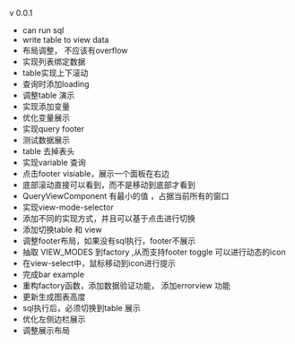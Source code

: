 v 0.0.1

- can run sql
- write table to view data
- 布局调整， 不应该有overflow
- 实现列表绑定数据
- table实现上下滚动
- 查询时添加loading
- 调整table 演示
- 实现添加变量
- 优化变量展示
- 实现query footer
- 测试数据展示
- table 去掉表头
- 实现variable 查询
- 点击footer visiable，展示一个面板在右边
- 底部滚动直接可以看到，而不是移动到底部才看到
- QueryViewComponent 有最小的值 ，占据当前所有的窗口
- 实现view-mode-selector
- 添加不同的实现方式，并且可以基于点击进行切换
- 添加切换table 和 view
- 调整footer布局，如果没有sql执行，footer不展示
- 抽取 VIEW_MODES 到factory ,从而支持footer toggle 可以进行动态的icon
- 在view-select中，鼠标移动到icon进行提示
- 完成bar example
- 重构factory函数，添加数据验证功能， 添加errorview 功能
- 更新生成图表高度
- sql执行后，必须切换到table 展示
- 优化左侧边栏展示
- 调整展示布局

